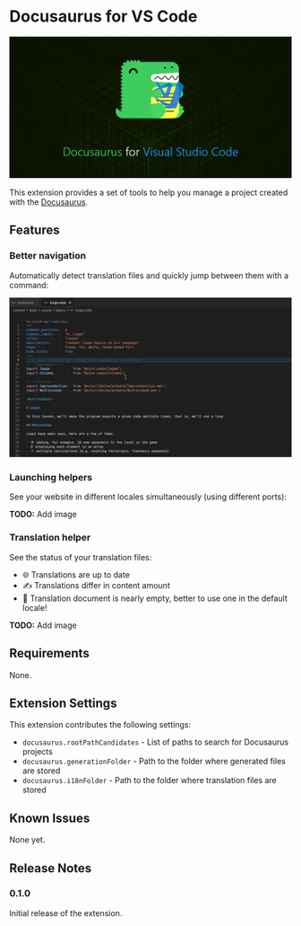 # Docusaurus for VS Code

<p align=center>

![Extension Logo](images/logo.png)

</p>

This extension provides a set of tools to help you manage a project created with the [Docusaurus](https://docusaurus.io).

## Features

### Better navigation

Automatically detect translation files and quickly jump between them with
a command:

![Navigate translated files](images/navigation-1.gif)

### Launching helpers

See your website in different locales simultaneously (using different ports):

**TODO:** Add image

### Translation helper

See the status of your translation files:

- 🌐 Translations are up to date
- ✍ Translations differ in content amount
- 🚫 Translation document is nearly empty, better to use one in the default locale!

**TODO:** Add image

## Requirements

None.

## Extension Settings

This extension contributes the following settings:

- `docusaurus.rootPathCandidates` - List of paths to search for Docusaurus projects
- `docusaurus.generationFolder` - Path to the folder where generated files are stored
- `docusaurus.i18nFolder` - Path to the folder where translation files are stored

## Known Issues

None yet.

## Release Notes

### 0.1.0

Initial release of the extension.

